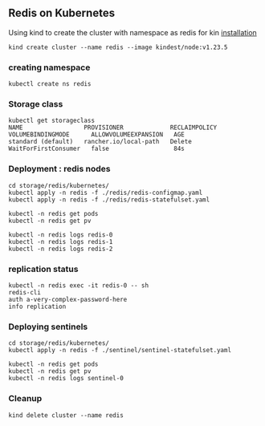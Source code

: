 ## Redis on Kubernetes

Using kind to create the cluster with namespace as redis
for kin [installation](https://kind.sigs.k8s.io/)

```
kind create cluster --name redis --image kindest/node:v1.23.5
```

### creating namespace

```
kubectl create ns redis
```

### Storage class

```
kubectl get storageclass
NAME                 PROVISIONER             RECLAIMPOLICY   VOLUMEBINDINGMODE      ALLOWVOLUMEEXPANSION   AGE
standard (default)   rancher.io/local-path   Delete          WaitForFirstConsumer   false                  84s
```

### Deployment : redis nodes 

```
cd storage/redis/kubernetes/
kubectl apply -n redis -f ./redis/redis-configmap.yaml
kubectl apply -n redis -f ./redis/redis-statefulset.yaml

kubectl -n redis get pods
kubectl -n redis get pv

kubectl -n redis logs redis-0
kubectl -n redis logs redis-1
kubectl -n redis logs redis-2
```
### replication status

```
kubectl -n redis exec -it redis-0 -- sh
redis-cli 
auth a-very-complex-password-here
info replication
```

### Deploying sentinels

```
cd storage/redis/kubernetes/
kubectl apply -n redis -f ./sentinel/sentinel-statefulset.yaml

kubectl -n redis get pods
kubectl -n redis get pv
kubectl -n redis logs sentinel-0
```

### Cleanup

```
kind delete cluster --name redis
```
